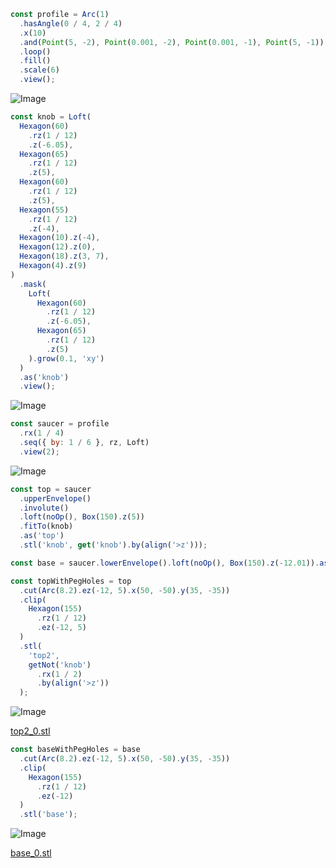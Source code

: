 ```JavaScript
const profile = Arc(1)
  .hasAngle(0 / 4, 2 / 4)
  .x(10)
  .and(Point(5, -2), Point(0.001, -2), Point(0.001, -1), Point(5, -1))
  .loop()
  .fill()
  .scale(6)
  .view();
```

![Image](saucer.md.0.png)

```JavaScript
const knob = Loft(
  Hexagon(60)
    .rz(1 / 12)
    .z(-6.05),
  Hexagon(65)
    .rz(1 / 12)
    .z(5),
  Hexagon(60)
    .rz(1 / 12)
    .z(5),
  Hexagon(55)
    .rz(1 / 12)
    .z(-4),
  Hexagon(10).z(-4),
  Hexagon(12).z(0),
  Hexagon(18).z(3, 7),
  Hexagon(4).z(9)
)
  .mask(
    Loft(
      Hexagon(60)
        .rz(1 / 12)
        .z(-6.05),
      Hexagon(65)
        .rz(1 / 12)
        .z(5)
    ).grow(0.1, 'xy')
  )
  .as('knob')
  .view();
```

![Image](saucer.md.1.png)

```JavaScript
const saucer = profile
  .rx(1 / 4)
  .seq({ by: 1 / 6 }, rz, Loft)
  .view(2);
```

![Image](saucer.md.2.png)

```JavaScript
const top = saucer
  .upperEnvelope()
  .involute()
  .loft(noOp(), Box(150).z(5))
  .fitTo(knob)
  .as('top')
  .stl('knob', get('knob').by(align('>z')));
```

```JavaScript
const base = saucer.lowerEnvelope().loft(noOp(), Box(150).z(-12.01)).as('base');
```

```JavaScript
const topWithPegHoles = top
  .cut(Arc(8.2).ez(-12, 5).x(50, -50).y(35, -35))
  .clip(
    Hexagon(155)
      .rz(1 / 12)
      .ez(-12, 5)
  )
  .stl(
    'top2',
    getNot('knob')
      .rx(1 / 2)
      .by(align('>z'))
  );
```

![Image](saucer.md.3.png)

[top2_0.stl](saucer.top2_0.stl)

```JavaScript
const baseWithPegHoles = base
  .cut(Arc(8.2).ez(-12, 5).x(50, -50).y(35, -35))
  .clip(
    Hexagon(155)
      .rz(1 / 12)
      .ez(-12)
  )
  .stl('base');
```

![Image](saucer.md.4.png)

[base_0.stl](saucer.base_0.stl)
